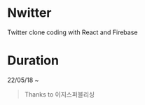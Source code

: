 # Nwitter

Twitter clone coding with React and Firebase

# Duration

22/05/18 ~

> Thanks to 이지스퍼블리싱